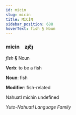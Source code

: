 ```yaml
---
id: micin
slug: micin
title: MİCİN
sidebar_position: 688
hoverText: fish § Noun
---
```


### micin&emsp;<span kind="abugida">ƶɟꞇ̃ɟ</span>

*fish* **§** Noun

**Verb**: to be a fish

**Noun**: fish

**Modifier**: fish-related

Nahuatl michin undefined

*Yuto-Nahuatl Language Family*